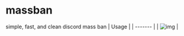 # massban
simple, fast, and clean discord mass ban
|  Usage  |
| ------- |
| ![img](https://anti.wants.solutions/kq181gme99a) |
